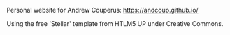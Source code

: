 Personal website for Andrew Couperus: https://andcoup.github.io/

Using the free 'Stellar' template from HTLM5 UP under Creative Commons.
